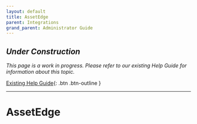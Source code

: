 ```yaml
---
layout: default
title: AssetEdge
parent: Integrations
grand_parent: Administrator Guide
---
```


## *Under Construction*

*This page is a work in progress. Please refer to our existing Help Guide for information about this topic.*

[Existing Help Guide](https://help.pozi.com/search?query=assetedge){: .btn .btn-outline }

---

# AssetEdge
